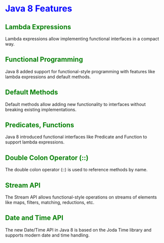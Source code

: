 # <font color='blue'>Java 8 Features</font>

## <font color='green'>Lambda Expressions</font>
Lambda expressions allow implementing functional interfaces in a compact way. 

## <font color='green'>Functional Programming</font>  
Java 8 added support for functional-style programming with features like lambda expressions and default methods.

## <font color='green'>Default Methods</font>
Default methods allow adding new functionality to interfaces without breaking existing implementations.

## <font color='green'>Predicates, Functions</font>
Java 8 introduced functional interfaces like Predicate and Function to support lambda expressions.

## <font color='green'>Double Colon Operator (::)</font>  
The double colon operator (::) is used to reference methods by name.

## <font color='green'>Stream API</font>
The Stream API allows functional-style operations on streams of elements like maps, filters, matching, reductions, etc.

## 

## 

## <font color='green'>Date and Time API</font>
The new Date/Time API in Java 8 is based on the Joda Time library and supports modern date and time handling.
